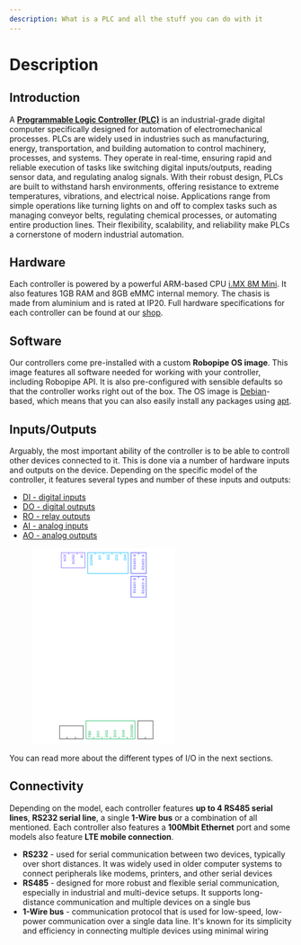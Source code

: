 ```yaml
---
description: What is a PLC and all the stuff you can do with it
---
```


# Description

## Introduction

A [**Programmable Logic Controller (PLC)**](https://en.wikipedia.org/wiki/Programmable_logic_controller) is an industrial-grade digital computer specifically designed for automation of electromechanical processes. PLCs are widely used in industries such as manufacturing, energy, transportation, and building automation to control machinery, processes, and systems. They operate in real-time, ensuring rapid and reliable execution of tasks like switching digital inputs/outputs, reading sensor data, and regulating analog signals. With their robust design, PLCs are built to withstand harsh environments, offering resistance to extreme temperatures, vibrations, and electrical noise. Applications range from simple operations like turning lights on and off to complex tasks such as managing conveyor belts, regulating chemical processes, or automating entire production lines. Their flexibility, scalability, and reliability make PLCs a cornerstone of modern industrial automation.

## Hardware

Each controller is powered by a powerful ARM-based CPU [i.MX 8M Mini](https://www.nxp.com/products/i.MX8MMINI). It also features 1GB RAM and 8GB eMMC internal memory. The chasis is made from aluminium and is rated at IP20. Full hardware specifications for each controller can be found at our [shop](https://shop.robopipe.io).

## Software

Our controllers come pre-installed with a custom **Robopipe OS image**. This image features all software needed for working with your controller, including Robopipe API. It is also pre-configured with sensible defaults so that the controller works right out of the box. The OS image is [Debian](https://www.debian.org/)-based, which means that you can also easily install any packages using [apt](https://en.wikipedia.org/wiki/APT_\(software\)).

## Inputs/Outputs

Arguably, the most important ability of the controller is to be able to controll other devices connected to it. This is done via a number of hardware inputs and outputs on the device. Depending on the specific model of the controller, it features several types and number of these inputs and outputs:

* [DI - digital inputs](inputs-outputs/digital-inputs.md)
* [DO - digital outputs](inputs-outputs/digital-outputs.md)
* [RO - relay outputs](inputs-outputs/relay-outputs.md)
* [AI - analog inputs](inputs-outputs/analog-inputs.md)
* [AO - analog outputs](inputs-outputs/analog-outputs.md)

<figure><img src="../.gitbook/assets/robopipe-controller.png" alt="" width="254"><figcaption></figcaption></figure>

You can read more about the different types of I/O in the next sections.

## Connectivity

Depending on the model, each controller features **up to 4 RS485 serial lines**, **RS232 serial line**, a single **1-Wire bus** or a combination of all mentioned. Each controller also features a **100Mbit Ethernet** port and some models also feature **LTE mobile connection**.

* **RS232** - used for serial communication between two devices, typically over short distances. It was widely used in older computer systems to connect peripherals like modems, printers, and other serial devices
* **RS485** - designed for more robust and flexible serial communication, especially in industrial and multi-device setups. It supports long-distance communication and multiple devices on a single bus
* **1-Wire bus** - communication protocol that is used for low-speed, low-power communication over a single data line. It's known for its simplicity and efficiency in connecting multiple devices using minimal wiring
